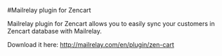 #Mailrelay plugin for Zencart

Mailrelay plugin for Zencart allows you to easily sync your customers in Zencart database with Mailrelay.

Download it here: http://mailrelay.com/en/plugin/zen-cart 
